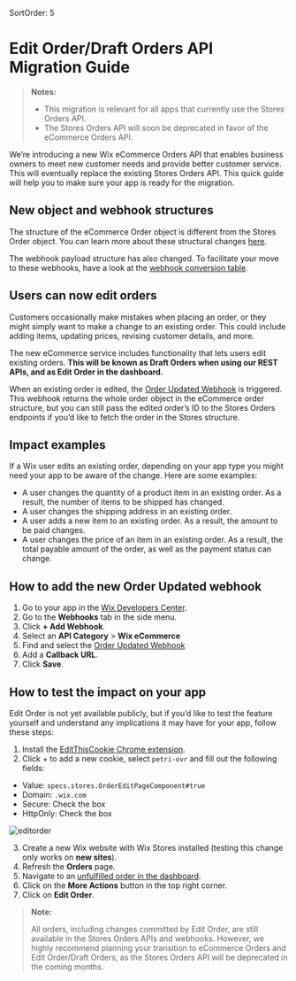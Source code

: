SortOrder: 5
# Edit Order/Draft Orders API Migration Guide

> **Notes:**
>
> + This migration is relevant for all apps that currently use the Stores Orders API.
> + The Stores Orders API will soon be deprecated in favor of the eCommerce Orders API.

We’re introducing a new Wix eCommerce Orders API that enables business owners to meet new customer needs and provide better customer service. This will eventually replace the existing Stores Orders API. This quick guide will help you to make sure your app is ready for the migration.

## New object and webhook structures

The structure of the eCommerce Order object is different from the Stores Order object. You can learn more about these structural changes [here](https://dev.wix.com/docs/rest/api-reference/wix-e-commerce/orders/order-object-conversion).

The webhook payload structure has also changed. To facilitate your move to these webhooks, have a look at the [webhook conversion table](https://dev.wix.com/docs/rest/api-reference/wix-e-commerce/orders/order-object-conversion#webhook-conversion-table).

## Users can now edit orders

Customers occasionally make mistakes when placing an order, or they might simply want to make a change to an existing order. This could include adding items, updating prices, revising customer details, and more.

The new eCommerce service includes functionality that lets users edit existing orders. **This will be known as Draft Orders when using our REST APIs, and as Edit Order in the dashboard.**

When an existing order is edited, the [Order Updated Webhook](https://dev.wix.com/docs/rest/api-reference/wix-e-commerce/orders/order-updated) is triggered. This webhook returns the whole order object in the eCommerce order structure, but you can still pass the edited order’s ID to the Stores Orders endpoints if you’d like to fetch the order in the Stores structure.

## Impact examples

If a Wix user edits an existing order, depending on your app type you might need your app to be aware of the change. Here are some examples:

- A user changes the quantity of a product item in an existing order. As a result, the number of items to be shipped has changed.
- A user changes the shipping address in an existing order.
- A user adds a new item to an existing order. As a result, the amount to be paid changes.
- A user changes the price of an item in an existing order. As a result, the total payable amount of the order, as well as the payment status can change.

## How to add the new Order Updated webhook

1. Go to your app in the [Wix Developers Center](https://dev.wix.com/).
2. Go to the **Webhooks** tab in the side menu.
3. Click **+ Add Webhook**.
4. Select an **API Category** > **Wix eCommerce**
5. Find and select the [Order Updated Webhook](https://dev.wix.com/docs/rest/api-reference/wix-e-commerce/orders/order-updated)
6. Add a **Callback URL**.
7. Click **Save**.

## How to test the impact on your app

Edit Order is not yet available publicly, but if you’d like to test the feature yourself and understand any implications it may have for your app, follow these steps:

1. Install the [EditThisCookie Chrome extension](https://chromewebstore.google.com/detail/editthiscookie/fngmhnnpilhplaeedifhccceomclgfbg?pli=1).
2. Click + to add a new cookie, select `petri-ovr` and fill out the following fields:
- Value: `specs.stores.OrderEditPageComponent#true`
- Domain: `.wix.com`
- Secure: Check the box
- HttpOnly: Check the box

![editorder](https://s3.amazonaws.com/wixplorer-readme-images/orders%2Fedit-order.jpg)

3. Create a new Wix website with Wix Stores installed (testing this change only works on **new sites**).
4. Refresh the **Orders** page.
5. Navigate to an [unfulfilled order in the dashboard](https://support.wix.com/en/article/wix-stores-fulfilling-store-orders).
6. Click on the **More Actions** button in the top right corner.
7. Click on **Edit Order**.

> **Note:**
>
> All orders, including changes committed by Edit Order, are still available in the Stores Orders APIs and webhooks. However, we highly recommend planning your transition to eCommerce Orders and Edit Order/Draft Orders, as the Stores Orders API will be deprecated in the coming months.
